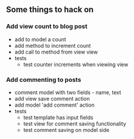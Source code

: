 ## Some things to hack on

### Add view count to blog post
  * add to model a count
  * add method to increment count
  * add call to method from view view
  * tests
    - test counter increments when viewing view

### Add commenting to posts
  * comment model with two fields - name, text
  * add view save comment action
  * add model 'add comment' action
  * tests
    - test template has input fields
    - test view for comment saving functionality
    - test comment saving on model side
